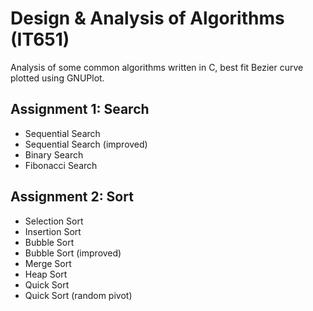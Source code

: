# Design & Analysis of Algorithms (IT651)

Analysis of some common algorithms written in C, best fit Bezier curve plotted using GNUPlot.

## Assignment 1: Search

- Sequential Search
- Sequential Search (improved)
- Binary Search
- Fibonacci Search

## Assignment 2: Sort

- Selection Sort
- Insertion Sort
- Bubble Sort
- Bubble Sort (improved)
- Merge Sort
- Heap Sort
- Quick Sort
- Quick Sort (random pivot)

